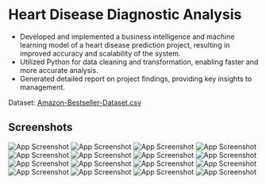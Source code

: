 
# Heart Disease Diagnostic Analysis

- Developed and implemented a business intelligence and machine learning model of a heart disease prediction project, resulting in improved accuracy and scalability of the system.
- Utilized Python for data cleaning and transformation, enabling faster and more accurate analysis.
- Generated detailed report on project findings, providing key insights to management.

Dataset:
[Amazon-Bestseller-Dataset.csv](https://github.com/VedantSaikhede/Visualize_Data_using_Amazon_QuickSight/blob/main/Amazon-Bestseller-Dataset.csv)

## Screenshots
![App Screenshot](https://github.com/VedantSaikhede/Internship_Project/blob/main/Screenshot/Screenshot%20(661).png)
![App Screenshot](https://github.com/VedantSaikhede/Internship_Project/blob/main/Screenshot/Screenshot%20(662).png)
![App Screenshot](https://github.com/VedantSaikhede/Internship_Project/blob/main/Screenshot/Screenshot%20(663).png)
![App Screenshot](https://github.com/VedantSaikhede/Internship_Project/blob/main/Screenshot/Screenshot%20(664).png)
![App Screenshot](https://github.com/VedantSaikhede/Internship_Project/blob/main/Screenshot/Screenshot%20(665).png)
![App Screenshot](https://github.com/VedantSaikhede/Internship_Project/blob/main/Screenshot/Screenshot%20(666).png)
![App Screenshot](https://github.com/VedantSaikhede/Internship_Project/blob/main/Screenshot/Screenshot%20(667).png)
![App Screenshot](https://github.com/VedantSaikhede/Internship_Project/blob/main/Screenshot/Screenshot%20(668).png)
![App Screenshot](https://github.com/VedantSaikhede/Internship_Project/blob/main/Screenshot/Screenshot%20(669).png)
![App Screenshot](https://github.com/VedantSaikhede/Internship_Project/blob/main/Screenshot/Screenshot%20(670).png)
![App Screenshot](https://github.com/VedantSaikhede/Internship_Project/blob/main/Screenshot/Screenshot%20(671).png)
![App Screenshot](https://github.com/VedantSaikhede/Internship_Project/blob/main/Screenshot/Screenshot%20(672).png)
![App Screenshot](https://github.com/VedantSaikhede/Internship_Project/blob/main/Screenshot/Screenshot%20(673).png)
![App Screenshot](https://github.com/VedantSaikhede/Internship_Project/blob/main/Screenshot/Screenshot%20(674).png)
![App Screenshot](https://github.com/VedantSaikhede/Internship_Project/blob/main/Screenshot/Screenshot%20(675).png)
![App Screenshot](https://github.com/VedantSaikhede/Internship_Project/blob/main/Screenshot/Screenshot%20(676).png)
